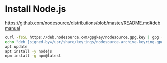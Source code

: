 # Install Node.js	

https://github.com/nodesource/distributions/blob/master/README.md#debmanual	

```sh
curl -fsSL https://deb.nodesource.com/gpgkey/nodesource.gpg.key | gpg --dearmor -o /usr/share/keyrings/nodesource-archive-keyring.gpg
echo "deb [signed-by=/usr/share/keyrings/nodesource-archive-keyring.gpg] https://deb.nodesource.com/node_lts.x $VERSION_CODENAME main" > /etc/apt/sources.list.d/nodesource.list
apt update
apt install -y nodejs
npm install -g npm@latest
```
